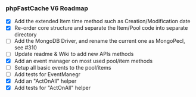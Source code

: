 ### phpFastCache V6 Roadmap

- [x] Add the extended Item time method such as Creation/Modification date 
- [x] Re-order core structure and separate the Item/Pool code into separate directory
- [ ] Add the MongoDB Driver, and rename the current one as MongoPecl, see #310
- [ ] Update readme & Wiki to add new APIs methods
- [x] Add an event manager on most used pool/item methods
- [ ] Setup all basic events to the pool/items
- [ ] Add tests for EventManegr
- [x] Add an "ActOnAll" helper
- [x] Add tests for "ActOnAll" helper
